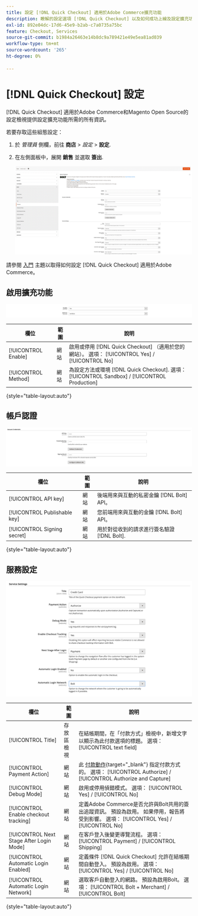 ```yaml
---
title: 設定 [!DNL Quick Checkout] 適用於Adobe Commerce擴充功能
description: 瞭解的設定選項 [!DNL Quick Checkout] 以及如何成功上線及設定擴充功能。
exl-id: 892e04dc-17d6-45e9-b2ab-c7a0735a75bc
feature: Checkout, Services
source-git-commit: b1984a26463e14b8dc9a789421e49e5ea81ad039
workflow-type: tm+mt
source-wordcount: '265'
ht-degree: 0%

---
```


# [!DNL Quick Checkout] 設定

[!DNL Quick Checkout] 適用於Adobe Commerce和Magento Open Source的設定檢視提供設定擴充功能所需的所有資訊。

若要存取這些組態設定：

1. 於 _管理員_ 側欄，前往 **商店** > _設定_ > **設定**.
1. 在左側面板中，展開 **銷售** 並選取 **簽出**.

   ![快速簽出](assets/config-new-logo-view.png)

請參閱 [入門](../quick-checkout/onboarding.md) 主題以取得如何設定 [!DNL Quick Checkout] 適用於Adobe Commerce。

## 啟用擴充功能

![快速簽出](assets/enable-method.png)

| 欄位 | 範圍 | 說明 |
|---|---|---|
| [!UICONTROL Enable] | 網站 | 啟用或停用 [!DNL Quick Checkout] （適用於您的網站）。 選項： [!UICONTROL Yes] / [!UICONTROL No] |
| [!UICONTROL Method] | 網站 | 為設定方法或環境 [!DNL Quick Checkout]. 選項： [!UICONTROL Sandbox] / [!UICONTROL Production] |

{style="table-layout:auto"}

## 帳戶認證

![快速簽出](assets/account-creds.png)

| 欄位 | 範圍 | 說明 |
|---|---|---|
| [!UICONTROL API key] | 網站 | 後端用來與互動的私密金鑰 [!DNL Bolt] API。 |
| [!UICONTROL Publishable key] | 網站 | 您前端用來與互動的金鑰 [!DNL Bolt] API。 |
| [!UICONTROL Signing secret] | 網站 | 用於對從收到的請求進行簽名驗證 [!DNL Bolt]. |

{style="table-layout:auto"}

## 服務設定

![快速簽出](assets/service-settings.png)

| 欄位 | 範圍 | 說明 |
|---|---|---|
| [!UICONTROL Title] | 存放區檢視 | 在結帳期間，在「付款方式」檢視中，新增文字以顯示為此付款選項的標題。 選項： [!UICONTROL text field] |
| [!UICONTROL Payment Action] | 網站 | 此 [付款動作](https://docs.magento.com/user-guide/configuration/sales/payment-methods.html#payment-actions){target="_blank"} 指定付款方式的。 選項： [!UICONTROL Authorize] / [!UICONTROL Authorize and Capture] |
| [!UICONTROL Debug Mode] | 網站 | 啟用或停用偵錯模式。 選項： [!UICONTROL Yes] / [!UICONTROL No] |
| [!UICONTROL Enable checkout tracking] | 網站 | 定義Adobe Commerce是否允許與Bolt共用的簽出追蹤資訊。 預設為啟用。 如果停用，報告將受到影響。 選項： [!UICONTROL Yes] / [!UICONTROL No] |
| [!UICONTROL Next Stage After Login Mode] | 網站 | 在客戶登入後變更導覽流程。 選項： [!UICONTROL Payment] / [!UICONTROL Shipping] |
| [!UICONTROL Automatic Login Enabled] | 網站 | 定義條件 [!DNL Quick Checkout] 允許在結帳期間自動登入。 預設為啟用。 選項： [!UICONTROL Yes] / [!UICONTROL No] |
| [!UICONTROL Automatic Login Network] | 網站 | 選取客戶自動登入的網路。 預設為啟用Bolt。 選項： [!UICONTROL Bolt + Merchant] / [!UICONTROL Bolt] |

{style="table-layout:auto"}
